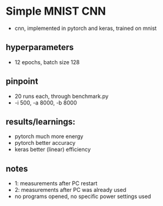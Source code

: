 # Simple MNIST CNN
- cnn, implemented in pytorch and keras, trained on mnist

## hyperparameters
- 12 epochs, batch size 128


## pinpoint 
- 20 runs each, through benchmark.py
- -i 500, -a 8000, -b 8000


## results/learnings:
- pytorch much more energy
- pytorch better accuracy
- keras better (linear) efficiency

## notes
- 1: measurements after PC restart
- 2: measurements after PC was already used
- no programs opened, no specific power settings used